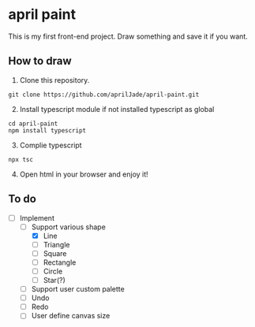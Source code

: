 # april paint

This is my first front-end project. Draw something and save it if you want.

## How to draw
1. Clone this repository.
```
git clone https://github.com/aprilJade/april-paint.git
```
2. Install typescript module if not installed typescript as global
```
cd april-paint
npm install typescript
```
3. Complie typescript
```
npx tsc
```
4. Open html in your browser and enjoy it!

## To do
- [ ] Implement
    - [ ] Support various shape
        - [x] Line
        - [ ] Triangle
        - [ ] Square
        - [ ] Rectangle
        - [ ] Circle
        - [ ] Star(?)
    - [ ] Support user custom palette
    - [ ] Undo
    - [ ] Redo
    - [ ] User define canvas size 